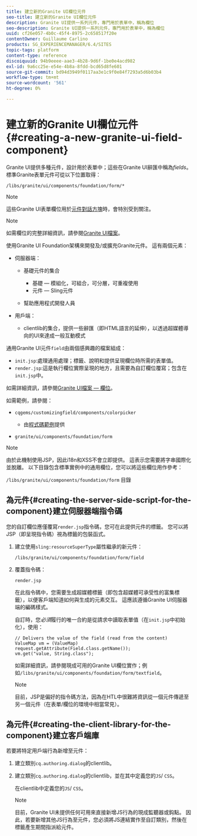 ```yaml
---
title: 建立新的Granite UI欄位元件
seo-title: 建立新的Granite UI欄位元件
description: Granite UI提供一系列元件，專門用於表單中，稱為欄位
seo-description: Granite UI提供一系列元件，專門用於表單中，稱為欄位
uuid: cf26e057-4b0c-45f4-8975-2c658517f20e
contentOwner: Guillaume Carlino
products: SG_EXPERIENCEMANAGER/6.4/SITES
topic-tags: platform
content-type: reference
discoiquuid: 94b9eeee-aae3-4b28-9d6f-1be0e4acd982
exl-id: 9a6cc25e-e54e-4b8a-8fdd-bcd65d8fe601
source-git-commit: bd94d3949f0117aa3e1c9f0e84f7293a5d6b03b4
workflow-type: tm+mt
source-wordcount: '561'
ht-degree: 0%

---
```


# 建立新的Granite UI欄位元件{#creating-a-new-granite-ui-field-component}

Granite UI提供多種元件，設計用於表單中；這些在Granite UI辭匯中稱為&#x200B;*fields*。 標準Granite表單元件可從以下位置取得：

`/libs/granite/ui/components/foundation/form/*`

>[!NOTE]
>
>這些Granite UI表單欄位用於[元件對話方塊](/help/sites-developing/developing-components.md)時，會特別受到關注。

>[!NOTE]
>
>如需欄位的完整詳細資訊，請參閱[Granite UI檔案](https://helpx.adobe.com/experience-manager/6-4/sites/developing/using/reference-materials/granite-ui/api/index.html)。

使用Granite UI Foundation架構來開發及/或擴充Granite元件。 這有兩個元素：

* 伺服器端：

   * 基礎元件的集合

      * 基礎 — 模組化，可組合，可分層，可重複使用
      * 元件 — Sling元件
   * 幫助應用程式開發人員


* 用戶端：

   * clientlib的集合，提供一些辭匯（即HTML語言的延伸），以透過超媒體導向的UI來達成一般互動模式

通用Granite UI元件`field`由兩個感興趣的檔案組成：

* `init.jsp`:處理通用處理；標籤、說明和提供呈現欄位時所需的表單值。
* `render.jsp`:這是執行欄位實際呈現的地方，且需要為自訂欄位覆寫；包含在 `init.jsp`中。

如需詳細資訊，請參閱[Granite UI檔案 — 欄位](https://helpx.adobe.com/experience-manager/6-4/sites/developing/using/reference-materials/granite-ui/api/jcr_root/libs/granite/ui/components/foundation/form/field/index.html)。

如需範例，請參閱：

* `cqgems/customizingfield/components/colorpicker`

   * 由[程式碼範例](/help/sites-developing/developing-components-samples.md#code-sample-how-to-customize-dialog-fields)提供

* `granite/ui/components/foundation/form`

>[!NOTE]
>
>由於此機制使用JSP，因此i18n和XSS不會立即提供。 這表示您需要將字串國際化並脫離。 以下目錄包含標準實例中的通用欄位，您可以將這些欄位用作參考：
>
>`/libs/granite/ui/components/foundation/form` 目錄

## 為元件{#creating-the-server-side-script-for-the-component}建立伺服器端指令碼

您的自訂欄位應僅覆寫`render.jsp`指令碼，您可在此提供元件的標籤。 您可以將JSP（即呈現指令碼）視為標籤的包裝函式。

1. 建立使用`sling:resourceSuperType`屬性繼承的新元件：

   `/libs/granite/ui/components/foundation/form/field`

1. 覆蓋指令碼：

   `render.jsp`

   在此指令碼中，您需要生成超媒體標籤（即包含超媒體可承受性的富集標籤），以便客戶端知道如何與生成的元素交互。 這應該遵循Granite UI伺服器端的編碼樣式。

   自訂時，您&#x200B;*必須*&#x200B;履行的唯一合約是從請求中讀取表單值（在`init.jsp`中初始化），使用：

   ```
   // Delivers the value of the field (read from the content)
   ValueMap vm = (ValueMap) request.getAttribute(Field.class.getName());
   vm.get("value, String.class"); 
   ```

   如需詳細資訊，請參閱現成可用的Granite UI欄位實作；例如`/libs/granite/ui/components/foundation/form/textfield`。

   >[!NOTE]
   >
   >目前，JSP是偏好的指令碼方法，因為在HTL中很難將資訊從一個元件傳遞至另一個元件（在表單/欄位的環境中相當常見）。

## 為元件{#creating-the-client-library-for-the-component}建立客戶端庫

若要將特定用戶端行為新增至元件：

1. 建立類別`cq.authoring.dialog`的clientlib。
1. 建立類別`cq.authoring.dialog`的clientlib，並在其中定義您的`JS`/ `CSS`。

   在clientlib中定義您的`JS`/ `CSS`。

   >[!NOTE]
   >
   >目前，Granite UI未提供任何可用來直接新增JS行為的現成監聽器或鈎點。 因此，若要新增其他JS行為至元件，您必須將JS連結實作至自訂類別，然後在標籤產生期間指派給元件。
